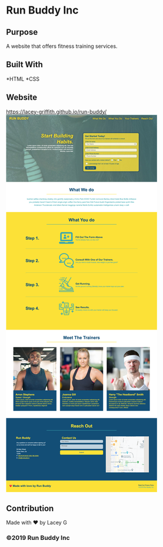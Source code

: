 # Run Buddy Inc

## Purpose
A website that offers fitness training services.

## Built With
*HTML
*CSS

## Website
https://lacey-griffith.github.io/run-buddy/
![Site Image](assets/images/RunBuddy_full.png)

## Contribution
Made with ❤️ by Lacey G

### ©️2019 Run Buddy Inc
